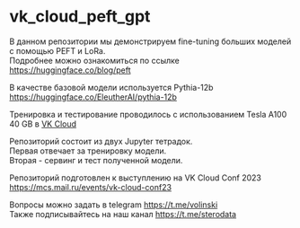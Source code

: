 # vk_cloud_peft_gpt

В данном репозитории мы демонстрируем fine-tuning больших моделей с помощью PEFT и LoRa.  
Подробнее можно ознакомиться по ссылке https://huggingface.co/blog/peft  
  
В качестве базовой модели используется Pythia-12b  
https://huggingface.co/EleutherAI/pythia-12b  

Тренировка и тестирование проводилось с использованием Tesla A100 40 GB в [VK Cloud](https://mcs.mail.ru/docs/ml/mlplatform)   
  
Репозиторий состоит из двух Jupyter тетрадок.  
Первая отвечает за тренировку модели.   
Вторая - сервинг и тест полученной модели.  
  
Репозиторий подготовлен к выступлению на VK Cloud Conf 2023  
https://mcs.mail.ru/events/vk-cloud-conf23     

Вопросы можно задать в telegram https://t.me/volinski  
Также подписывайтесь на наш канал https://t.me/sterodata  
